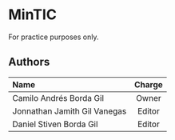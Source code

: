 # MinTIC
For practice purposes only.


## Authors

| Name | Charge |
|:-----|:------:|
| Camilo Andrés Borda Gil | Owner |
| Jonnathan Jamith Gil Vanegas | Editor |
| Daniel Stiven Borda Gil | Editor |